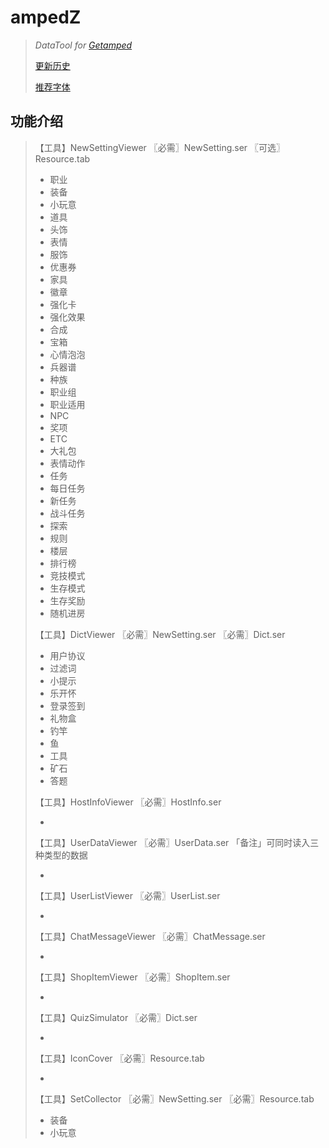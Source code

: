# ampedZ
>*DataTool for [Getamped](http://bfo.sdo.com/)*
>
>[更新历史](WHATSNEW.md)
>
>[推荐字体](FONTS.md)
## 功能介绍
>【工具】NewSettingViewer
>〖必需〗NewSetting.ser
>〖可选〗Resource.tab
>
>* 职业
>* 装备
>* 小玩意
>* 道具
>* 头饰
>* 表情
>* 服饰
>* 优惠券
>* 家具
>* 徽章
>* 强化卡
>* 强化效果
>* 合成
>* 宝箱
>* 心情泡泡
>* 兵器谱
>* 种族
>* 职业组
>* 职业适用
>* NPC
>* 奖项
>* ETC
>* 大礼包
>* 表情动作
>* 任务
>* 每日任务
>* 新任务
>* 战斗任务
>* 探索
>* 规则
>* 楼层
>* 排行榜
>* 竞技模式
>* 生存模式
>* 生存奖励
>* 随机进房
>
>【工具】DictViewer
>〖必需〗NewSetting.ser
>〖必需〗Dict.ser
>
>* 用户协议
>* 过滤词
>* 小提示
>* 乐开怀
>* 登录签到
>* 礼物盒
>* 钓竿
>* 鱼
>* 工具
>* 矿石
>* 答题
>
>【工具】HostInfoViewer
>〖必需〗HostInfo.ser
>
>* 
>
>【工具】UserDataViewer
>〖必需〗UserData.ser
>「备注」可同时读入三种类型的数据
>
>* 
>
>【工具】UserListViewer
>〖必需〗UserList.ser
>
>* 
>
>【工具】ChatMessageViewer
>〖必需〗ChatMessage.ser
>
>* 
>
>【工具】ShopItemViewer
>〖必需〗ShopItem.ser
>
>* 
>
>【工具】QuizSimulator
>〖必需〗Dict.ser
>
>* 
>
>【工具】IconCover
>〖必需〗Resource.tab
>
>* 
>
>【工具】SetCollector
>〖必需〗NewSetting.ser
>〖必需〗Resource.tab
>
>* 装备
>* 小玩意
>

